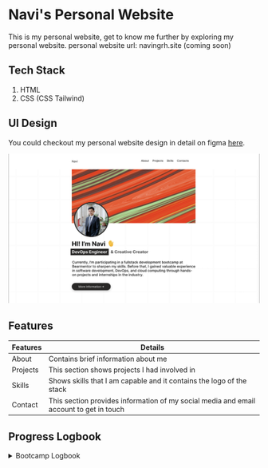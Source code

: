 # Navi's Personal Website

This is my personal website, get to know me further by exploring my personal website.
personal website url: navingrh.site (coming soon)

## Tech Stack
1. HTML
2. CSS (CSS Tailwind)

## UI Design
You could checkout my personal website design in detail on figma [here](https://www.figma.com/design/wRJf3MDjBKg19fEjc6XMdH/Personal-Website?node-id=0-1&t=3r0wuIeYcBBtKK5Y-0).

![Landing Page](/assets/image.png)

## Features
| Features | Details |
| --- | --- |
| About | Contains brief information about me |
| Projects | This section shows projects I had involved in |
| Skills | Shows skills that I am capable and it contains the logo of the stack |
| Contact | This section provides information of my social media and email account to get in touch | 

## Progress Logbook
<details>
<summary> Bootcamp Logbook </summary>

| Day | Progress |
| --- | --- |
| Day 1 | <ul><li>Introduction with mentors and members</li><li>Professional career</li></ul> |
| Day 2 | <ul><li>Learning the difference between Website vs Web App</li><li>Basics of Web Design</li><li>UI vs UX</li><li>Process of designing platform starting from skretch, wireframe, mockup, dan Prototype</li><li>Introduction to Figma</li><li>**Task Day 2:** Design Personal Website on Figma</li></ul> |

</details>

